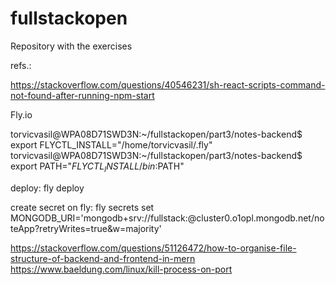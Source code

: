 # fullstackopen
Repository with the exercises

refs.:

https://stackoverflow.com/questions/40546231/sh-react-scripts-command-not-found-after-running-npm-start

Fly.io

torvicvasil@WPA08D71SWD3N:~/fullstackopen/part3/notes-backend$ export FLYCTL_INSTALL="/home/torvicvasil/.fly"
torvicvasil@WPA08D71SWD3N:~/fullstackopen/part3/notes-backend$ export PATH="$FLYCTL_INSTALL/bin:$PATH"

deploy:
fly deploy

create secret on fly:
fly secrets set MONGODB_URI='mongodb+srv://fullstack:<password>@cluster0.o1opl.mongodb.net/noteApp?retryWrites=true&w=majority'

https://stackoverflow.com/questions/51126472/how-to-organise-file-structure-of-backend-and-frontend-in-mern
https://www.baeldung.com/linux/kill-process-on-port
